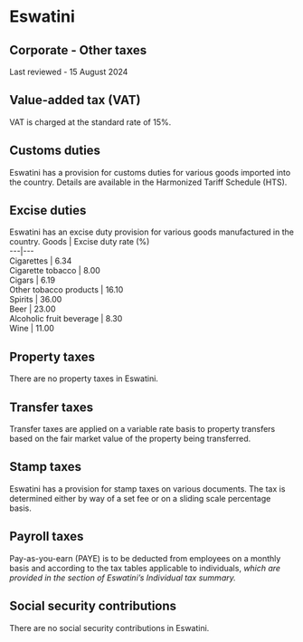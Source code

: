 # Eswatini
## Corporate - Other taxes
Last reviewed - 15 August 2024
## Value-added tax (VAT)
VAT is charged at the standard rate of 15%.
## Customs duties
Eswatini has a provision for customs duties for various goods imported into the country. Details are available in the Harmonized Tariff Schedule (HTS).
## Excise duties
Eswatini has an excise duty provision for various goods manufactured in the country.
Goods | Excise duty rate (%)  
---|---  
Cigarettes | 6.34  
Cigarette tobacco | 8.00  
Cigars | 6.19  
Other tobacco products | 16.10  
Spirits | 36.00  
Beer | 23.00  
Alcoholic fruit beverage | 8.30  
Wine | 11.00  
## Property taxes
There are no property taxes in Eswatini.
## Transfer taxes
Transfer taxes are applied on a variable rate basis to property transfers based on the fair market value of the property being transferred.
## Stamp taxes
Eswatini has a provision for stamp taxes on various documents. The tax is determined either by way of a set fee or on a sliding scale percentage basis.
## Payroll taxes
Pay-as-you-earn (PAYE) is to be deducted from employees on a monthly basis and according to the tax tables applicable to individuals, _which are provided in the section of Eswatini’s Individual tax summary._
## Social security contributions
There are no social security contributions in Eswatini.
